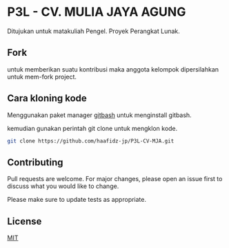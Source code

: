 # P3L - CV. MULIA JAYA AGUNG

Ditujukan untuk matakuliah Pengel. Proyek Perangkat Lunak.

## Fork
untuk memberikan suatu kontribusi maka anggota kelompok dipersilahkan untuk mem-fork project. 

## Cara kloning kode

Menggunakan paket manager [gitbash](https://git-scm.com/downloads) untuk menginstall gitbash.

kemudian gunakan perintah git clone untuk mengklon kode.

```bash
git clone https://github.com/haafidz-jp/P3L-CV-MJA.git
```

## Contributing
Pull requests are welcome. For major changes, please open an issue first to discuss what you would like to change.

Please make sure to update tests as appropriate.

## License
[MIT](https://choosealicense.com/licenses/mit/)